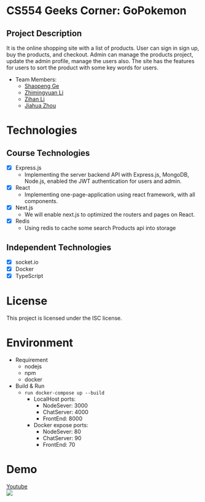 # CS554 Geeks Corner: GoPokemon

## Project Description

It is the online shopping site with a list of products. User can sign in sign up, buy the products, and checkout. Admin can manage the products project, update the admin profile, manage the users also. The site has the features for users to sort the product with some key words for users.

- Team Members:
  - [Shaopeng Ge](https://github.com/ShaopengGe)
  - [Zhimingyuan Li](https://github.com/ZhimingyuanLiu)
  - [Zihan Li](https://github.com/lizihannnnn)
  - [Jiahua Zhou](https://github.com/JaverC)

# Technologies

## Course Technologies

- [x] Express.js
  - Implementing the server backend API with Express.js, MongoDB, Node.js, enabled the JWT authentication for users and admin.
- [x] React
  - Implementing one-page-application using react framework, with all components.
- [x] Next.js
  - We will enable next.js to optimized the routers and pages on React.
- [x] Redis
  - Using redis to cache some search Products api into storage

## Independent Technologies

- [x] socket.io
- [x] Docker
- [x] TypeScript

# License

This project is licensed under the ISC license.

# Environment

- Requirement
  - nodejs
  - npm
  - docker
- Build & Run
  - `run docker-compose up --build`
    - LocalHost ports:
      - NodeSever: 3000
      - ChatServer: 4000
      - FrontEnd: 8000
    - Docker expose ports:
      - NodeSever: 80
      - ChatServer: 90
      - FrontEnd: 70

# Demo

[Youtube](http://www.youtube.com/watch?v=UJGKoIhfZO8 'Pokemon')  
![](https://img.youtube.com/vi/UJGKoIhfZO8/0.jpg)
